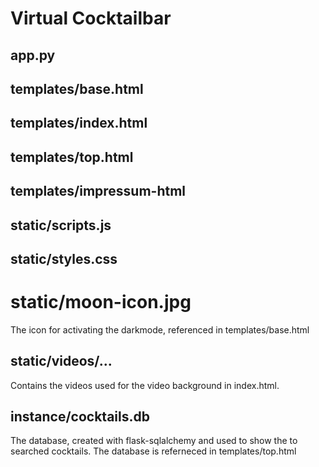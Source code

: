 # Virtual Cocktailbar

## app.py

## templates/base.html

## templates/index.html

## templates/top.html

## templates/impressum-html

## static/scripts.js

## static/styles.css

# static/moon-icon.jpg
The icon for activating the darkmode, referenced in templates/base.html

## static/videos/...
Contains the videos used for the video background in index.html. 

## instance/cocktails.db
The database, created with flask-sqlalchemy and used to show the to searched cocktails. The database is referneced in templates/top.html
